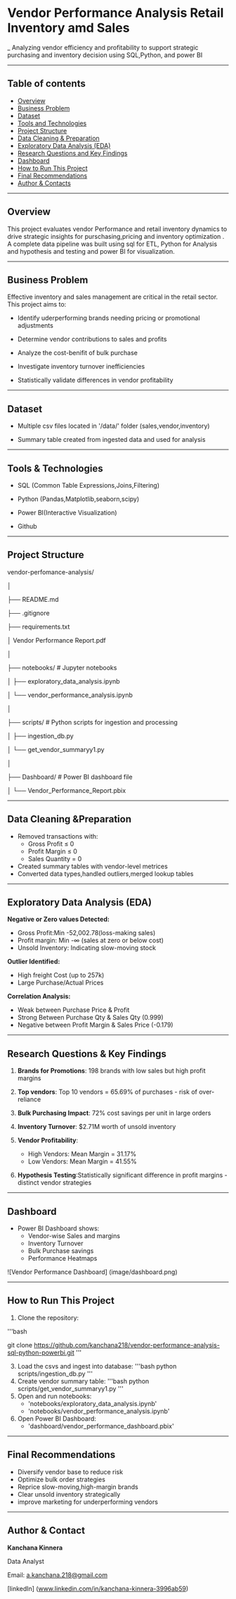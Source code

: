 # Vendor Performance Analysis Retail Inventory amd Sales
_ Analyzing vendor efficiency and profitability to support strategic purchasing and inventory decision using SQL,Python, and power BI

---

## Table of contents
- <a href="#overview">Overview</a>
- <a href="#busness-problem">Business Problem</a>
- <a href="#datasets">Dataset</a>
- <a href="#tools--technologies">Tools and Technologies</a>
- <a href="#project-structure">Project Structure</a>
- <a href="#data-cleaning--preparation">Data Cleaning & Preparation</a>
- <a href="#exploratory-data-analysis-eda">Exploratory Data Analysis (EDA)</a>
- <a href="#research- questions--key-findings">Research Questions and Key Findings</a>
- <a href="#dashboard">Dashboard</a>
- <a href="#how-to-run-this-project">How to Run This Project</a>
- <a href="#final-recommendations">Final Recommendations</a>
- <a href="#author--contacts"> Author & Contacts</a>

---
<h2><a class="anchor" id="overview"></a>Overview</h2>
This project evaluates vendor Performance and retail inventory dynamics to drive strategic insights for purschasing,pricing and inventory optimization .
A complete data pipeline was built using sql for ETL,
Python for Analysis and hypothesis and testing and power BI for visualization.

---
<h2><a class="anchor" id="business-problem"></a>Business Problem</h2>

Effective inventory and sales management are critical in the retail sector. 
This project aims to:

- Identify uderperforming brands needing pricing or promotional adjustments

- Determine vendor contributions to sales and profits

- Analyze the cost-benifit of bulk purchase

- Investigate inventory turnover inefficiencies
- Statistically validate differences in vendor profitability


---
<h2><a class="anchor" id="dataset"></a>Dataset</h2>

- Multiple csv files located in '/data/' folder (sales,vendor,inventory)

- Summary table created from ingested data and used for analysis


---

<h2><a class="anchor" id ="tools--technologies"></a>Tools & Technologies</h2>

- SQL (Common Table Expressions,Joins,Filtering)

- Python (Pandas,Matplotlib,seaborn,scipy)

- Power BI(Interactive Visualization)

- Github

---
<h2><a class="anchor" id="project-structure"></a>Project Structure</h2>


vendor-perfomance-analysis/

│

├── README.md

├── .gitignore

├── requirements.txt

│ Vendor Performance Report.pdf

│

├── notebooks/ # Jupyter notebooks

│ ├── exploratory_data_analysis.ipynb

│ └── vendor_performance_analysis.ipynb

│

├── scripts/ # Python scripts for ingestion and processing

│ ├── ingestion_db.py

│ └── get_vendor_summaryy1.py

│

├── Dashboard/ # Power BI dashboard file

│ └── Vendor_Performance_Report.pbix


---
<h2><a class ="anchor" id="data-cleaning--preparation"></a> Data Cleaning &Preparation</h2>

- Removed transactions with:
  - Gross Profit ≤ 0
  - Profit Margin ≤ 0
  - Sales Quantity = 0
- Created summary tables with vendor-level metrices
- Converted data types,handled outliers,merged lookup tables

---

<h2><a class="anchor" id="exploratory-data-analysis-eda"></a>Exploratory Data Analysis (EDA)</h2>

**Negative or Zero values Detected:**
- Gross Profit:Min -52,002.78(loss-making sales)
- Profit margin: Min -∞ (sales at zero or below cost)
- Unsold Inventory: Indicating slow-moving stock

**Outlier Identified:**
- High freight Cost (up to 257k)
- Large Purchase/Actual Prices

**Correlation Analysis:**
- Weak between Purchase Price & Profit
- Strong Between Purchase Qty & Sales Qty (0.999)
- Negative between Profit Margin & Sales Price (-0.179)


---

<h2><a class ="anchor" id="research-questions--key-findings"></a> Research Questions & Key Findings</h2>

1. **Brands for Promotions**: 198 brands with low sales but high profit margins

2. **Top vendors**: Top 10 vendors = 65.69% of purchases - risk of over-reliance

3. **Bulk Purchasing Impact**: 72% cost savings per unit in large orders

4. **Inventory Turnover**: $2.71M worth of unsold inventory

5. **Vendor Profitability**:
    - High Vendors: Mean Margin = 31.17%
    - Low Vendors: Mean Margin = 41.55%
6. **Hypothesis Testing**:Statistically significant difference in profit margins - distinct vendor strategies


---

<h2><a class="anchor" id ="dashboard"></a>Dashboard</h2>

- Power BI Dashboard shows:
  - Vendor-wise Sales and margins
  - Inventory Turnover
  - Bulk Purchase savings
  - Performance Heatmaps

![Vendor Performance Dashboard] (image/dashboard.png)

---

<h2><a class="anchor" id="how-to-run-this-project"<</a>How to Run This Project</h2>

1. Clone the repository:

'''bash

git clone  https://github.com/kanchana218/vendor-performance-analysis-sql-python-powerbi.git
'''

3. Load the csvs and ingest into database:
'''bash
python scripts/ingestion_db.py
'''
4. Create vendor summary table:
'''bash
python scripts/get_vendor_summaryy1.py
'''
5. Open and run notebooks:
    - 'notebooks/exploratory_data_analysis.ipynb'
    - 'notebooks/vendor_performance_analysis.ipynb'
6. Open Power BI Dashboard:
    - 'dashboard/vendor_performance_dashboard.pbix'

---
<h2><a class="anchor" id="final-recommendations"></a>Final Recommendations</h2>

- Diversify vendor base to reduce risk
- Optimize bulk order strategies
- Reprice slow-moving,high-margin brands
- Clear unsold inventory strategically 
- improve marketing for underperforming vendors

---
<h2><a class="anchor" id="author--contacts"></a>Author & Contact</h2>

**Kanchana Kinnera**

Data Analyst

Email: a.kanchana.218@gmail.com

[linkedIn] (www.linkedin.com/in/kanchana-kinnera-3996ab59)










